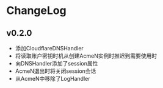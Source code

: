 # ChangeLog

## v0.2.0

- 添加CloudflareDNSHandler
- 将读取账户密钥时机从创建AcmeN实例时推迟到需要使用时
- 向DNSHandler添加了session属性
- AcmeN退出时将关闭session会话
- 从AcmeN中移除了LogHandler

